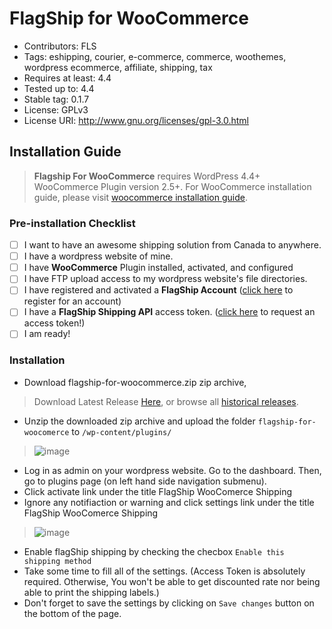 # FlagShip for WooCommerce
- Contributors: FLS
- Tags: eshipping, courier, e-commerce, commerce, woothemes, wordpress ecommerce, affiliate, shipping, tax
- Requires at least: 4.4
- Tested up to: 4.4
- Stable tag: 0.1.7
- License: GPLv3
- License URI: http://www.gnu.org/licenses/gpl-3.0.html

## Installation Guide
> **Flagship For WooCommerce** requires WordPress 4.4+ WooCommerce Plugin version 2.5+. For WooCommerce installation guide, please visit [woocommerce installation guide](https://docs.woothemes.com/document/installing-uninstalling-woocommerce/). 

### Pre-installation Checklist
- [ ] I want to have an awesome shipping solution from Canada to anywhere.
- [ ] I have a wordpress website of mine.
- [ ] I have **WooCommerce** Plugin installed, activated, and configured
- [ ] I have FTP upload access to my wordpress website's file directories.
- [ ] I have registered and activated a **FlagShip Account** ([click here](https://smartship.flagshipcompany.com/company/register) to register for an account)
- [ ] I have a **FlagShip Shipping API** access token. ([click here](https://auth.smartship.io/tokens/) to request an access token!)
- [ ] I am ready!

### Installation
- Download flagship-for-woocommerce.zip zip archive, 

> Download Latest Release [Here](https://github.com/flagshipcompany/flagship-for-woocommerce/releases/latest), or browse all [historical releases](https://github.com/flagshipcompany/flagship-for-woocommerce/releases).

- Unzip the downloaded zip archive and upload the folder `flagship-for-woocomerce` to `/wp-content/plugins/`

> ![image](https://cloud.githubusercontent.com/assets/5373898/13267492/8964cfc6-da4b-11e5-9104-6f2b668861fd.png)

- Log in as admin on your wordpress website. Go to the dashboard. Then, go to plugins page (on left hand side navigation submenu).
- Click activate link under the title FlagShip WooComerce Shipping
- Ignore any notifiaction or warning and click settings link under the title FlagShip WooComerce Shipping

> ![image](https://cloud.githubusercontent.com/assets/5373898/13267802/243b6414-da4d-11e5-9fc6-ed6ae38f0e06.png)

- Enable flagShip shipping by checking the checbox `Enable this shipping method`
- Take some time to fill all of the settings. (Access Token is absolutely required. Otherwise, You won't be able to get discounted rate nor being able to print the shipping labels.)
- Don't forget to save the settings by clicking on `Save changes` button on the bottom of the page.

